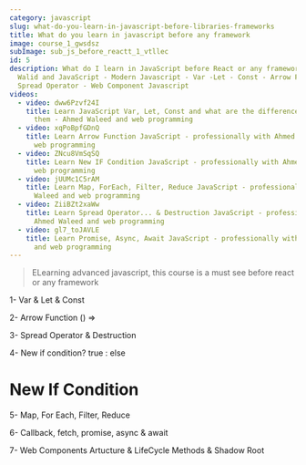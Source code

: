 ```yaml
---
category: javascript
slug: what-do-you-learn-in-javascript-before-libraries-frameworks
title: What do you learn in javascript before any framework
image: course_1_gwsdsz
subImage: sub_js_before_reactt_1_vtllec
id: 5
description: What do I learn in JavaScript before React or any framework - Ahmed
  Walid and JavaScript - Modern Javascript - Var -Let - Const - Arrow Function -
  Spread Operator - Web Component Javascript
videos:
  - video: dww6Pzvf24I
    title: Learn JavaScript Var, Let, Const and what are the differences between
      them - Ahmed Waleed and web programming
  - video: xqPoBpfGDnQ
    title: Learn Arrow Function JavaScript - professionally with Ahmed Waleed and
      web programming
  - video: ZNcu8VmSqSQ
    title: Learn New IF Condition JavaScript - professionally with Ahmed Waleed and
      web programming
  - video: jUUMc1C5rAM
    title: Learn Map, ForEach, Filter, Reduce JavaScript - professionally with Ahmed
      Waleed and web programming
  - video: ZiiBZt2xaWw
    title: Learn Spread Operator... & Destruction JavaScript - professionally with
      Ahmed Waleed and web programming
  - video: gl7_toJAVLE
    title: Learn Promise, Async, Await JavaScript - professionally with Ahmed Waleed
      and web programming
---
```

> E﻿Learning advanced javascript, this course is a must see before react or any framework

1- Var & Let & Const

2- Arrow Function () =>

3﻿- Spread Operator & Destruction

4﻿- New if condition? true : else

# New If Condition

5﻿- Map, For Each, Filter, Reduce

6﻿- Callback, fetch, promise, async & await

7﻿- Web Components Artucture & LifeCycle Methods & Shadow Root